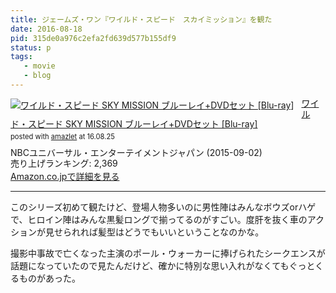 ```yaml
---
title: ジェームズ・ワン『ワイルド・スピード　スカイミッション』を観た
date: 2016-08-18
pid: 315de0a976c2efa2fd639d577b155df9
status: p
tags:
   - movie
   - blog
---
```


<div class="amazlet-box" style="margin-bottom:0px;"><div class="amazlet-image" style="float:left;margin:0px 12px 1px 0px;"><a href="http://www.amazon.co.jp/exec/obidos/ASIN/B00F28BU40/dotimpact-22/ref=nosim/" name="amazletlink" target="_blank"><img src="http://ecx.images-amazon.com/images/I/515-5v1A3fL._SL160_.jpg" alt="ワイルド・スピード SKY MISSION ブルーレイ+DVDセット [Blu-ray]" style="border: none;" /></a></div><div class="amazlet-info" style="line-height:120%; margin-bottom: 10px"><div class="amazlet-name" style="margin-bottom:10px;line-height:120%"><a href="http://www.amazon.co.jp/exec/obidos/ASIN/B00F28BU40/dotimpact-22/ref=nosim/" name="amazletlink" target="_blank">ワイルド・スピード SKY MISSION ブルーレイ+DVDセット [Blu-ray]</a><div class="amazlet-powered-date" style="font-size:80%;margin-top:5px;line-height:120%">posted with <a href="http://www.amazlet.com/" title="amazlet" target="_blank">amazlet</a> at 16.08.25</div></div><div class="amazlet-detail">NBCユニバーサル・エンターテイメントジャパン (2015-09-02)<br />売り上げランキング: 2,369<br /></div><div class="amazlet-sub-info" style="float: left;"><div class="amazlet-link" style="margin-top: 5px"><a href="http://www.amazon.co.jp/exec/obidos/ASIN/B00F28BU40/dotimpact-22/ref=nosim/" name="amazletlink" target="_blank">Amazon.co.jpで詳細を見る</a></div></div></div><div class="amazlet-footer" style="clear: left"></div></div>

---- 

このシリーズ初めて観たけど、登場人物多いのに男性陣はみんなボウズorハゲで、ヒロイン陣はみんな黒髪ロングで揃ってるのがすごい。度肝を抜く車のアクションが見せられれば髪型はどうでもいいということなのかな。

撮影中事故で亡くなった主演のポール・ウォーカーに捧げられたシークエンスが話題になっていたので見たんだけど、確かに特別な思い入れがなくてもぐっとくるものがあった。
